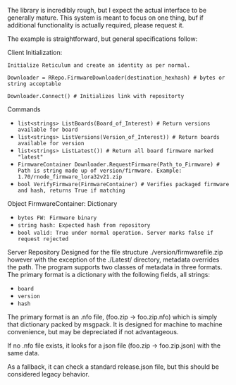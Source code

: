 The library is incredibly rough, but I expect the actual interface to be generally mature. This system is meant to focus on one thing, buf if additional functionality is actually required, please request it.

The example is straightforward, but general specifications follow:

Client Initialization:

`Initialize Reticulum and create an identity as per normal.`

`Downloader = RRepo.FirmwareDownloader(destination_hexhash) # bytes or string acceptable`

`Downloader.Connect() # Initializes link with repositorty`

Commands
* `list<strings> ListBoards(Board_of_Interest) # Return versions available for board`
* `list<strings> ListVersions(Version_of_Interest)) # Return boards available for version`
* `list<strings> ListLatest()) # Return all board firmware marked "latest"`
* `FirmwareContainer Downloader.RequestFirmware(Path_to_Firmware) # Path is string made up of version/firmware. Example: 1.70/rnode_firmware_lora32v21.zip`
* `bool VerifyFirmware(FirmwareContainer) # Verifies packaged firmware and hash, returns True if matching`

Object
FirmwareContainer: Dictionary
* `bytes FW: Firmware binary`
* `string hash: Expected hash from repository`
* `bool valid: True under normal operation. Server marks false if request rejected`

Server Repository
Designed for the file structure ./version/firmwarefile.zip however with the exception of the ./Latest/ directory, metadata overrides the path.
The program supports two classes of metadata in three formats. The primary format is a dictionary with the following fields, all strings:
* `board`
* `version`
* `hash`

The primary format is an .nfo file, (foo.zip -> foo.zip.nfo) which is simply that dictionary packed by msgpack. It is designed for machine to machine convenience, but may be depreciated if not advantageous.

If no .nfo file exists, it looks for a json file (foo.zip -> foo.zip.json) with the same data.

As a fallback, it can check a standard release.json file, but this should be considered legacy behavior.



